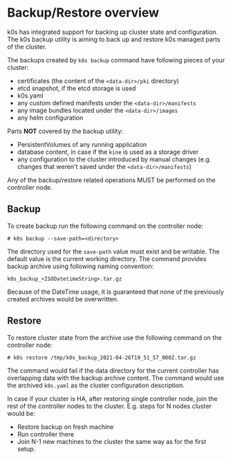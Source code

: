 # Backup/Restore overview

k0s has integrated support for backing up cluster state and configuration.
The k0s backup utility is aiming to back up and restore k0s managed parts of the cluster.

The backups created by `k0s backup` command have following pieces of your cluster:
- certificates (the content of the `<data-dir>/pki` directory)
- etcd snapshot, if the etcd storage is used
- k0s.yaml
- any custom defined manifests under the `<data-dir>/manifests`
- any image bundles located under the `<data-dir>/images`
- any helm configuration

Parts **NOT** covered by the backup utility:
- PersistentVolumes of any running application  
- database content, in case if the `kine` is used as a storage driver
- any configuration to the cluster introduced by manual changes (e.g. changes that weren't saved under the `<data-dir>/manifests`)

Any of the backup/restore related operations MUST be performed on the controller node. 

## Backup

To create backup run the following command on the controller node:
```
# k0s backup --save-path=<directory>
```
The directory used for the `save-path` value must exist and be writable. The default value is the current working directory.
The command provides backup archive using following naming convention:

```k0s_backup_<ISODatetimeString>.tar.gz```

Because of the DateTime usage, it is guaranteed that none of the previously created archives would be overwritten.

## Restore

To restore cluster state from the archive use the following command on the controller node:
```
# k0s restore /tmp/k0s_backup_2021-04-26T19_51_57_000Z.tar.gz
```

The command would fail if the data directory for the current controller has overlapping data with the backup archive content.
The command would use the archived `k0s.yaml` as the cluster configuration description.

In case if your cluster is HA, after restoring single controller node, join the rest of the controller nodes to the cluster.
E.g. steps for N nodes cluster would be:
- Restore backup on fresh machine
- Run controller there
- Join N-1 new machines to the cluster the same way as for the first setup.

